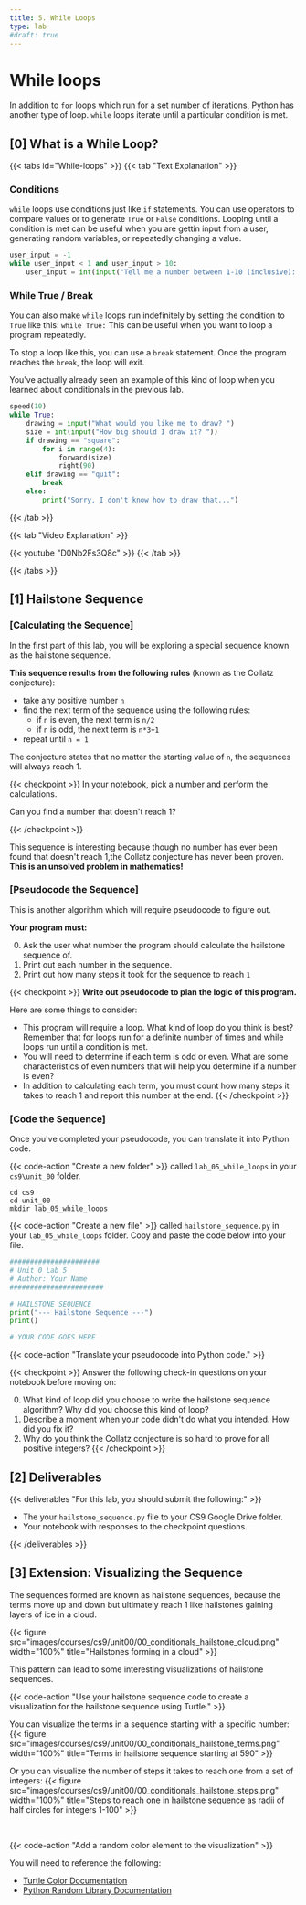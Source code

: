 ```yaml
---
title: 5. While Loops
type: lab
#draft: true
---
```


# While loops

In addition to `for` loops which run for a set number of iterations, Python has another type of loop. `while` loops iterate until a particular condition is met.

## [0] What is a While Loop?
{{< tabs id="While-loops" >}}
{{< tab "Text Explanation" >}}
### Conditions
`while` loops use conditions just like `if` statements. You can use operators to compare
values or to generate `True` or `False` conditions. Looping until a condition is met
can be useful when you are gettin input from a user, generating random variables,
or repeatedly changing a value.

```python
user_input = -1
while user_input < 1 and user_input > 10:
    user_input = int(input("Tell me a number between 1-10 (inclusive): "))

```

### While True / Break
You can also make `while` loops run indefinitely by setting the condition to `True` like
this: `while True:`  This can be useful when you want to loop a program repeatedly.

To stop a loop like this, you can use a `break` statement. Once the program reaches the
`break`, the loop will exit.

You've actually already seen an example of this kind of loop when you learned about
conditionals in the previous lab.

```python
speed(10)
while True:
    drawing = input("What would you like me to draw? ")
    size = int(input("How big should I draw it? "))
    if drawing == "square":
        for i in range(4):
            forward(size)
            right(90)
    elif drawing == "quit":
        break
    else:
        print("Sorry, I don't know how to draw that...")
```
{{< /tab >}}

{{< tab "Video Explanation" >}}

{{< youtube "D0Nb2Fs3Q8c" >}}
{{< /tab >}}

{{< /tabs >}}


## [1] Hailstone Sequence

### [Calculating the Sequence]
In the first part of this lab, you will be exploring a special sequence known as the
hailstone sequence.

**This sequence results from the following rules** (known as the Collatz conjecture):
- take any positive number `n`
- find the next term of the sequence using the following rules:
    - if `n` is even, the next term is `n/2`
    - if `n` is odd, the next term is `n*3+1`
- repeat until `n = 1`

The conjecture states that no matter the starting value of `n`, the sequences will always reach 1.

{{< checkpoint >}} In your notebook, pick a number and perform the calculations.

Can you find a number that doesn't reach 1?

{{< /checkpoint >}}

This sequence is interesting because though no number has ever been found that doesn't reach 1,the Collatz conjecture has never been proven. **This is an unsolved problem in mathematics!**

### [Pseudocode the Sequence]

This is another algorithm which will require pseudocode to figure out.

**Your program must:**

0. Ask the user what number the program should calculate the hailstone sequence of.
0. Print out each number in the sequence.
0. Print out how many steps it took for the sequence to reach `1`

{{< checkpoint >}}
**Write out pseudocode to plan the logic of this program.**

Here are some things to consider:
- This program will require a loop. What kind of loop do you think is best? Remember that
for loops run for a definite number of times and while loops run until a condition is met.
- You will need to determine if each term is odd or even. What are some characteristics
of even numbers that will help you determine if a number is even?
- In addition to calculating each term, you must count how many steps it takes to reach 1 and report this number at the end.
{{< /checkpoint >}}

### [Code the Sequence]

Once you've completed your pseudocode, you can translate it into Python code.

{{< code-action "Create a new folder" >}} called `lab_05_while_loops` in your `cs9\unit_00` folder.

```shell
cd cs9
cd unit_00
mkdir lab_05_while_loops
```

{{< code-action "Create a new file" >}} called `hailstone_sequence.py` in your `lab_05_while_loops` folder. Copy and paste the code below into your file.

```python
######################
# Unit 0 Lab 5
# Author: Your Name
#######################

# HAILSTONE SEQUENCE
print("--- Hailstone Sequence ---")
print()

# YOUR CODE GOES HERE

```

{{< code-action "Translate your pseudocode into Python code." >}}

{{< checkpoint >}}
Answer the following check-in questions on your notebook before moving on:

0. What kind of loop did you choose to write the hailstone sequence algorithm? Why did you choose
this kind of loop?
0. Describe a moment when your code didn't do what you intended. How did you fix it?
0. Why do you think the Collatz conjecture is so hard to prove for all positive integers?
{{< /checkpoint >}}

## [2] Deliverables
{{< deliverables "For this lab, you should submit the following:" >}}

- The your `hailstone_sequence.py` file to your CS9 Google Drive folder.
- Your notebook with responses to the checkpoint questions.

{{< /deliverables >}}


## [3] Extension: Visualizing the Sequence
The sequences formed are known as hailstone sequences, because the terms move up
and down but ultimately reach 1 like hailstones gaining layers of ice in a cloud.

{{< figure src="images/courses/cs9/unit00/00_conditionals_hailstone_cloud.png" width="100%" title="Hailstones forming in a cloud" >}}

This pattern can lead to some interesting visualizations of hailstone sequences.

{{< code-action "Use your hailstone sequence code to create a visualization for the hailstone sequence using Turtle." >}}

You can visualize the terms in a sequence starting with a specific number:
{{< figure src="images/courses/cs9/unit00/00_conditionals_hailstone_terms.png" width="100%" title="Terms in hailstone sequence starting at 590" >}}

Or you can visualize the number of steps it takes to reach one from a set of integers:
{{< figure src="images/courses/cs9/unit00/00_conditionals_hailstone_steps.png" width="100%" title="Steps to reach one in hailstone sequence as radii of half circles for integers 1-100" >}}



<br>

{{< code-action "Add a random color element to the visualization" >}}

You will need to reference the following:
- [Turtle Color Documentation](https://docs.python.org/3/library/turtle.html#turtle.color)
- [Python Random Library Documentation](https://docs.python.org/3/library/random.html)
